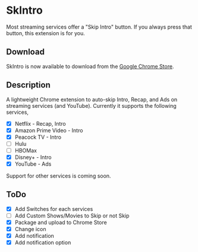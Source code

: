 # SkIntro
Most streaming services offer a "Skip Intro" button. If you always press that button, this extension is for you.

## Download
SkIntro is now available to download from the [Google Chrome Store](https://chrome.google.com/webstore/detail/skintro/acjikceibgbijbnhfialnjhilckdajan).

## Description
A lightweight Chrome extension to auto-skip Intro, Recap, and Ads on streaming services (and YouTube). Currently it supports the following services,

- [x] Netflix - Recap, Intro
- [x] Amazon Prime Video - Intro
- [x] Peacock TV - Intro
- [ ] Hulu
- [ ] HBOMax
- [x] Disney+ - Intro
- [x] YouTube - Ads

Support for other services is coming soon.

## ToDo
- [x] Add Switches for each services
- [ ] Add Custom Shows/Movies to Skip or not Skip
- [x] Package and upload to Chrome Store
- [x] Change icon
- [x] Add notification
- [x] Add notification option
